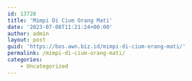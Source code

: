 ```yaml
---
id: 13728
title: 'Mimpi Di Cium Orang Mati'
date: '2023-07-08T11:21:24+00:00'
author: admin
layout: post
guid: 'https://bos.awn.biz.id/mimpi-di-cium-orang-mati/'
permalink: /mimpi-di-cium-orang-mati/
categories:
    - Uncategorized
---
```


